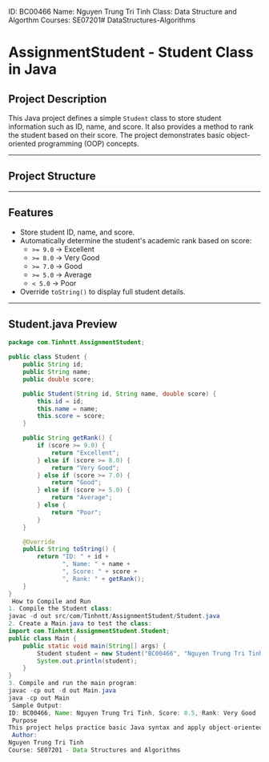 ID: BC00466
 Name: Nguyen Trung Tri Tinh
 Class: Data Structure and Algorthm
 Courses: SE07201# DataStructures-Algorithms
# AssignmentStudent - Student Class in Java
##  Project Description

This Java project defines a simple `Student` class to store student information such as ID, name, and score. It also provides a method to rank the student based on their score. The project demonstrates basic object-oriented programming (OOP) concepts.

---

##  Project Structure

---

## Features

- Store student ID, name, and score.
- Automatically determine the student's academic rank based on score:
  - `>= 9.0` → Excellent
  - `>= 8.0` → Very Good
  - `>= 7.0` → Good
  - `>= 5.0` → Average
  - `< 5.0`  → Poor
- Override `toString()` to display full student details.

---

##  Student.java Preview

```java
package com.Tinhntt.AssignmentStudent;

public class Student {
    public String id;
    public String name;
    public double score;

    public Student(String id, String name, double score) {
        this.id = id;
        this.name = name;
        this.score = score;
    }

    public String getRank() {
        if (score >= 9.0) {
            return "Excellent";
        } else if (score >= 8.0) {
            return "Very Good";
        } else if (score >= 7.0) {
            return "Good";
        } else if (score >= 5.0) {
            return "Average";
        } else {
            return "Poor";
        }
    }

    @Override
    public String toString() {
        return "ID: " + id +
               ", Name: " + name +
               ", Score: " + score +
               ", Rank: " + getRank();
    }
}
 How to Compile and Run
1. Compile the Student class:
javac -d out src/com/Tinhntt/AssignmentStudent/Student.java
2. Create a Main.java to test the class:
import com.Tinhntt.AssignmentStudent.Student;
public class Main {
    public static void main(String[] args) {
        Student student = new Student("BC00466", "Nguyen Trung Tri Tinh", 8.5);
        System.out.println(student);
    }
}
3. Compile and run the main program:
javac -cp out -d out Main.java
java -cp out Main
 Sample Output:
ID: BC00466, Name: Nguyen Trung Tri Tinh, Score: 8.5, Rank: Very Good
 Purpose
This project helps practice basic Java syntax and apply object-oriented programming concepts such as constructors, methods, and overriding toString().
 Author:
Nguyen Trung Tri Tinh
Course: SE07201 - Data Structures and Algorithms
